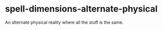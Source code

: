 # spell-dimensions-alternate-physical
An alternate physical reality where all the stuff is the same.
